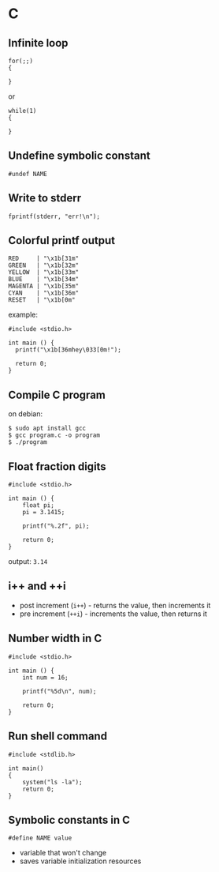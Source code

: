 # C

## Infinite loop

	for(;;)
	{

	}

or

	while(1)
	{

	}

## Undefine symbolic constant

	#undef NAME

## Write to stderr

	fprintf(stderr, "err!\n");

## Colorful printf output

	RED     | "\x1b[31m"
	GREEN   | "\x1b[32m"
	YELLOW  | "\x1b[33m"
	BLUE    | "\x1b[34m"
	MAGENTA | "\x1b[35m"
	CYAN    | "\x1b[36m"
	RESET   | "\x1b[0m"

example:

	#include <stdio.h>

	int main () {
	  printf("\x1b[36mhey\033[0m!");

	  return 0;
	}

## Compile C program

on debian:

    $ sudo apt install gcc
	$ gcc program.c -o program
	$ ./program

## Float fraction digits

	#include <stdio.h>

	int main () {
		float pi;
		pi = 3.1415;

		printf("%.2f", pi);

		return 0;
	}

output: `3.14`

## i++ and ++i

- post increment (`i++`) - returns the value, then increments it
- pre increment (`++i`) - increments the value, then returns it

## Number width in C

	#include <stdio.h>

	int main () {
		int num = 16;

		printf("%5d\n", num);

		return 0;
	}

## Run shell command

	#include <stdlib.h>

	int main()
	{
		system("ls -la");
		return 0;
	}

## Symbolic constants in C

	#define NAME value

- variable that won't change
- saves variable initialization resources